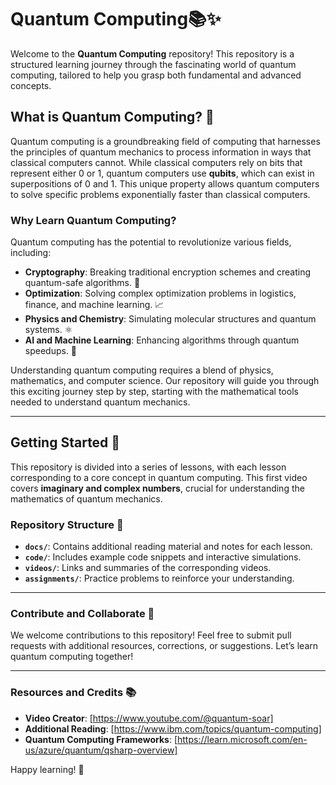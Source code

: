 # Quantum Computing📚✨  
Welcome to the **Quantum Computing** repository! This repository is a structured learning journey through the fascinating world of quantum computing, tailored to help you grasp both fundamental and advanced concepts.

## What is Quantum Computing? 🌌

Quantum computing is a groundbreaking field of computing that harnesses the principles of quantum mechanics to process information in ways that classical computers cannot. While classical computers rely on bits that represent either 0 or 1, quantum computers use **qubits**, which can exist in superpositions of 0 and 1. This unique property allows quantum computers to solve specific problems exponentially faster than classical computers.

### Why Learn Quantum Computing?  
Quantum computing has the potential to revolutionize various fields, including:  
- **Cryptography**: Breaking traditional encryption schemes and creating quantum-safe algorithms. 🔐  
- **Optimization**: Solving complex optimization problems in logistics, finance, and machine learning. 📈  
- **Physics and Chemistry**: Simulating molecular structures and quantum systems. ⚛️  
- **AI and Machine Learning**: Enhancing algorithms through quantum speedups. 🤖  

Understanding quantum computing requires a blend of physics, mathematics, and computer science. Our repository will guide you through this exciting journey step by step, starting with the mathematical tools needed to understand quantum mechanics.

---

## Getting Started 🚀  

This repository is divided into a series of lessons, with each lesson corresponding to a core concept in quantum computing. This first video covers **imaginary and complex numbers**, crucial for understanding the mathematics of quantum mechanics.

### Repository Structure 📂  

- **`docs/`**: Contains additional reading material and notes for each lesson.  
- **`code/`**: Includes example code snippets and interactive simulations.  
- **`videos/`**: Links and summaries of the corresponding videos.  
- **`assignments/`**: Practice problems to reinforce your understanding.  

---

### Contribute and Collaborate 🤝  

We welcome contributions to this repository! Feel free to submit pull requests with additional resources, corrections, or suggestions. Let’s learn quantum computing together!  

---

### Resources and Credits 📚  
- **Video Creator**: [https://www.youtube.com/@quantum-soar]  
- **Additional Reading**: [https://www.ibm.com/topics/quantum-computing]  
- **Quantum Computing Frameworks**: [https://learn.microsoft.com/en-us/azure/quantum/qsharp-overview]

Happy learning! 🌟 
